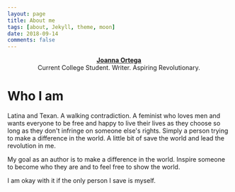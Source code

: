 ```yaml
---
layout: page
title: About me
tags: [about, Jekyll, theme, moon]
date: 2018-09-14
comments: false
---
```


<center><a href="http://joannaortega.github.io"><b>Joanna Ortega</b></a></center>
<center>Current College Student. Writer. Aspiring Revolutionary.</center>

# Who I am
Latina and Texan. A walking contradiction. A feminist who loves men and wants everyone to be free and happy to live their lives as they choose so long as they don't infringe on someone else's rights. Simply a person trying to make a difference in the world. A little bit of save the world and lead the revolution in me. 

My goal as an author is to make a difference in the world. Inspire someone to become who they are and to feel free to show the world.

I am okay with it if the only person I save is myself.
